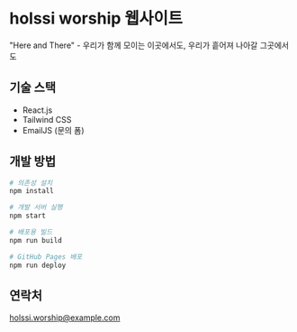 # holssi worship 웹사이트

"Here and There" - 우리가 함께 모이는 이곳에서도, 우리가 흩어져 나아갈 그곳에서도

## 기술 스택

- React.js
- Tailwind CSS
- EmailJS (문의 폼)

## 개발 방법

```bash
# 의존성 설치
npm install

# 개발 서버 실행
npm start

# 배포용 빌드
npm run build

# GitHub Pages 배포
npm run deploy
```

## 연락처

holssi.worship@example.com
